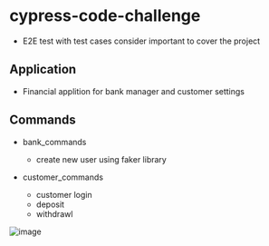 # cypress-code-challenge

- E2E test with test cases consider important to cover the project

## Application 

- Financial applition for bank manager and customer settings
  
## Commands

* bank_commands
  * create new user using faker library      
 
* customer_commands
  * customer login
  * deposit
  * withdrawl

![image](https://user-images.githubusercontent.com/8598791/180127346-f7680faf-259b-4656-b096-e63cac0a412b.png)
